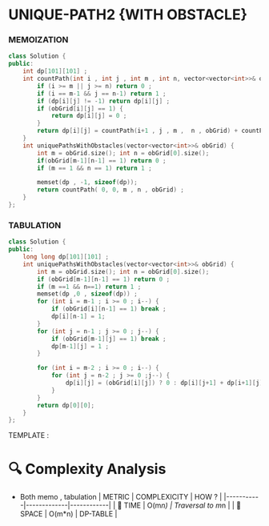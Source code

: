 # UNIQUE-PATH2 {WITH OBSTACLE} 

### MEMOIZATION
```cpp
class Solution {
public:
    int dp[101][101] ;
    int countPath(int i , int j , int m , int n, vector<vector<int>>& obGrid) {
        if (i >= m || j >= n) return 0 ;
        if (i == m-1 && j == n-1) return 1 ;
        if (dp[i][j] != -1) return dp[i][j] ;
        if (obGrid[i][j] == 1) {
            return dp[i][j] = 0 ;
        }
        return dp[i][j] = countPath(i+1 , j , m ,  n , obGrid) + countPath(i , j+1 , m , n , obGrid) ;
    }
    int uniquePathsWithObstacles(vector<vector<int>>& obGrid) {
        int m = obGrid.size(); int n = obGrid[0].size();
        if(obGrid[m-1][n-1] == 1) return 0 ;
        if (m == 1 && n == 1) return 1 ;

        memset(dp , -1, sizeof(dp)); 
        return countPath( 0, 0, m , n , obGrid) ;
    }
};
```
### TABULATION 
```cpp
class Solution {
public:
    long long dp[101][101] ;
    int uniquePathsWithObstacles(vector<vector<int>>& obGrid) {
        int m = obGrid.size(); int n = obGrid[0].size();
        if (obGrid[m-1][n-1] == 1) return 0 ;
        if (m ==1 && n==1) return 1 ;
        memset(dp ,0 , sizeof(dp)) ;
        for (int i = m-1 ; i >= 0 ; i--) {
            if (obGrid[i][n-1] == 1) break ;
            dp[i][n-1] = 1;
        }
        for (int j = n-1 ; j >= 0 ; j--) {
            if (obGrid[m-1][j] == 1) break ;
            dp[m-1][j] = 1 ;
        }

        for (int i = m-2 ; i >= 0 ; i--) {
            for (int j = n-2 ; j >= 0 ;j--) {
                dp[i][j] = (obGrid[i][j]) ? 0 : dp[i][j+1] + dp[i+1][j] ;
            }
        }
        return dp[0][0];
    }
};
```
TEMPLATE :
# 🔍 Complexity Analysis
- Both memo , tabulation
| METRIC   | COMPLEXICITY  |    HOW ? |
|-----------|-------------|------------|
| 🧭 TIME  |    O(m*n)  |   Traversal to m*n    |
| 🧠 SPACE |   O(m*n)      |     DP-TABLE       |

